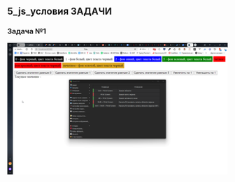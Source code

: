 ## 5_js_условия ЗАДАЧИ


### Задача №1

![Задача_1.gif](%D0%97%D0%B0%D0%B4%D0%B0%D1%87%D0%B0_1.gif)

